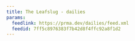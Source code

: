 ```yaml
---
title: The Leafslug - dailies
params:
  feedlink: https://prma.dev/dailies/feed.xml
  feedid: 7ff5c8976383f7b42d8f4ffc92a8f1d2
---
```


